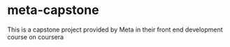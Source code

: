 # meta-capstone
This is a capstone project provided by Meta in their front end development course on coursera
